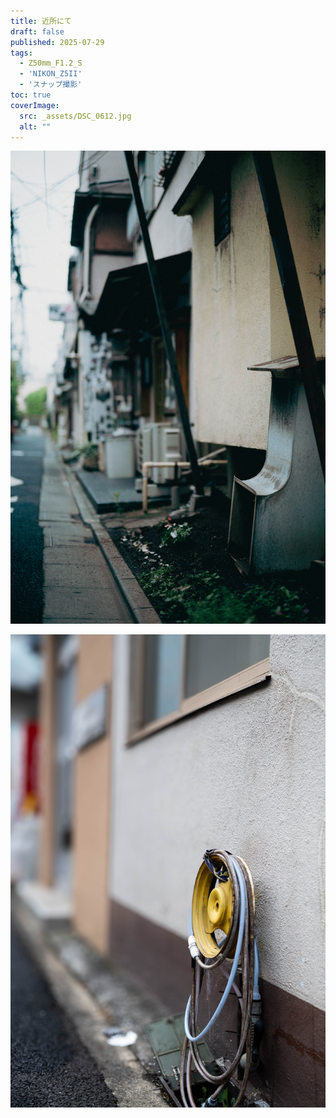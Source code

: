 ```yaml
---
title: 近所にて
draft: false
published: 2025-07-29
tags:
  - Z50mm_F1.2_S
  - 'NIKON_Z5II'
  - 'スナップ撮影'
toc: true
coverImage:
  src: _assets/DSC_0612.jpg
  alt: ""
---
```


![](_assets/DSC_0609.jpg)

![](_assets/DSC_0607.jpg)

